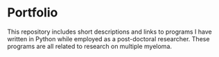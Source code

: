# Portfolio
This repository includes short descriptions and links to programs I have written in Python while employed as a post-doctoral researcher.  These programs are all related to research on multiple myeloma.  


